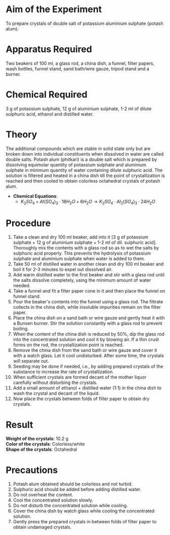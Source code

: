 # Aim of the Experiment 
To prepare crystals of double salt of potassium aluminium sulphate (potash alum).

# Apparatus Required 
Two beakers of 100 ml, a glass rod, a china dish, a funnel, filter papers, wash bottles, funnel stand, sand bath/wire gauze, tripod stand and a burner. 

# Chemical Required 
3 g of potassium sulphate, 12 g of aluminium sulphate, 1-2 ml of dilute sulphuric acid, ethanol and distilled water. 

# Theory
The additional compounds which are stable in solid state only but are broken down into individual constituents when dissolved in water are called double salts. Potash alum (phitkari) is a double salt which is prepared by dissolving equimolar quantity of potassium sulphate and aluminium sulphate in minimum quantity of water containing dilute sulphuric acid. The solution is filtered and heated in a china dish till the point of crystallization is reached and then cooled to obtain colorless octahedral crystals of potash alum. 

- **Chemical Equations**: 
    - $K_2SO_4+Al(SO_4)_3 \cdot 18H_2O + 6H_2O \rightarrow K_2SO_4 \cdot Al_2(SO_4)_3 \cdot 24H_2O$

# Procedure 
1. Take a clean and dry 100 ml beaker, add into it [3 g of potassium sulphate + 12 g of aluminium sulphate + 1-2 ml of dil. sulphuric acid]. Thoroughly mix the contents with a glass rod so as to wet the salts by sulphuric acid properly. This prevents the hydrolysis of potassium sulphate and aluminium sulphate when water is added to them. 
2. Take 50 ml of distilled water in another clean and dry 100 ml beaker and boil it for 2-3 minutes to expel out dissolved air. 
3. Add warm distilled water to the first beaker and stir with a glass rod until the salts dissolve completely, using the minimum amount of water needed.
4. Take a funnel and fit a filter paper cone in it and then place the funnel on funnel stand.
5. Pour the beaker's contents into the funnel using a glass rod. The filtrate collects in the china dish, while insoluble impurities remain on the filter paper. 
6. Place the china dish on a sand bath or wire gauze and gently heat it with a Bunsen burner. Stir the solution constantly with a glass rod to prevent boiling.
7. When the content of the china dish is reduced by 50%, dip the glass rod into the concentrated solution and cool it by blowing air. If a thin crust forms on the rod, the crystallization point is reached. 
8. Remove the china dish from the sand bath or wire gauze and cover it with a watch glass. Let it cool undisturbed. After some time, the crystals will separate out.
9. Seeding may be done if needed, i.e., by adding prepared crystals of the substance to increase the rate of crystallization. 
10. When sufficient crystals are formed decant of the mother liquor carefully without disturbing the crystals.
11. Add a small amount of ethanol + distilled water (1:1) in the china dish to wash the crystal and decant of the liquid.
12. Now place the crystals between folds of filter paper to obtain dry crystals. 

# Result 
**Weight of the crystals**: 10.2 g  
**Color of the crystals**: Colorless/white    
**Shape of the crystals**: Octahedral  

# Precautions 
1. Potash alum obtained should be colorless and not turbid. 
2. Sulphuric acid should be added before adding distilled water. 
3. Do not overheat the content. 
4. Cool the concentrated solution slowly.
5. Do not disturb the concentrated solution while cooling. 
6. Cover the china dish by watch glass while cooling the concentrated solution. 
7. Gently press the prepared crystals in between folds of filter paper to obtain undamaged crystals. 
